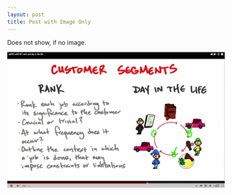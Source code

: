 ```yaml
---
layout: post
title: Post with Image Only
---
```

Does not show, if no image.

![](/images/e115d97f-d4d4-4e74-9075-4b371af8af84/screen-shot-2013-03-01-at-10.17.13-am.png)